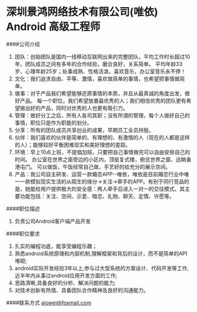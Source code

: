 深圳景鸿网络技术有限公司(唯依) Android 高级工程师
==========

####公司介绍
1. 团队：创始团队是国内一线移动互联网出来的完整团队，平均工作时长超过10年，团队成员之间有多年的合作经验，磨合良好，关系简单。 
平均年龄33岁、心理年龄25岁；处事成熟、性格活泼。喜欢音乐，办公室音乐永不停！ 
2. 文化：我们追求自由、平等、激情，喜欢做简单的事情，也希望把事情做简单。 
3. 做事：对于产品我们希望能够还原事情的本质，并且从最真诚的角度出发，做好产品。 
每一个职位，我们希望放置最优秀的人；我们相信优秀的团队更有希望做出好的产品，同时对优秀的人也更有吸引力。 
4. 管理：做好分工之后，所有人各司其职；没有所谓的管理，每个人做好自己的事情，职位只是作为职能的划分。 
5. 分享：所有的团队成员共享创业的成果，早期员工全员持股。 
6. 伙伴：我们喜欢的伙伴是简单的、有理想的、有激情的人（现在的人都是这样的人）；能够较好平衡困难现实和美好理想的差距。 
7. 环境：早上10点上班，不提倡加班，只要把自己事情做完可以自由安排自己的时间。 
办公室在世界之窗旁边的小区内，顶层复式楼，俯览世界之窗、远眺香港屯门。
可以做饭，午饭经常自己做，手艺好的给充分的展示空间。
8. 产品：我公司自主研发、运营一款婚恋APP--唯依，唯依是目前婚恋行业中唯一一款模拟现实生活的从陌生的缘分->关注->牵手的APP。有别于同行竞品的是，她能给用户提供极大的安全感：两人牵手后进入一对一的交往模式。其主要功能包括：关注、空间、示爱、暗恋、礼物、聊天、定情、许愿等。

####职位描述
1. 负责公司Android客户端产品开发

####职位要求 
1. 扎实的编程功底，能享受编程乐趣；
2. 熟悉android系统原理和内部机制,理解框架和背后的设计，而不是简单的API堆砌;
3. android实际开发经验3年以上,参与过大型系统的方案设计、代码开发等工作,近半年内从事过android应用开发方面的工作;
4. 思路清晰,具备良好的分析、解决问题的能力;
5. 对技术创新有热情、具备团队合作精神及良好的沟通能力。

####联系方式
[ajowei@foxmail.com](mailto:ajowei@foxmail.com)
